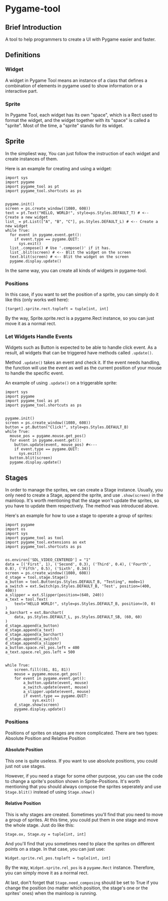 # Pygame-tool
## Brief Introduction
A tool to help programmers to create a UI with Pygame easier and faster.
## Definitions
### Widget
A widget in Pygame Tool means an instance of a class that defines a combination of elements in pygame used to show information or a interactive part.
### Sprite
In Pygame Tool, each widget has its own "space", which is a Rect used to format the widget, and the widget together with its "space" is called a "sprite". Most of the time, a "sprite" stands for its widget.

## Sprite
In the simpliest way, You can just follow the instruction of each widget and create instances of them.

Here is an example for creating and using a widget:
```
import sys
import pygame
import pygame_tool as pt
import pygame_tool.shortcuts as ps


pygame.init()
screen = ps.create_window((1080, 608))
text = pt.Text("HELLO, WORLD!", style=ps.Styles.DEFAULT_T) # <-- Create a new widget
list_ = pt.List(["A", "B", "C"], ps.Styles.DEFAULT_L) # <-- Create a new widget
while True:
  for event in pygame.event.get():
    if event.type == pygame.QUIT:
      sys.exit()
  list_.compose() # Use '.compose()' if it has.
  list_.blit(screen) # <-- Blit the widget on the screen
  text.blit(screen) # <-- Blit the widget on the screen
  pygame.display.update()

```
In the same way, you can create all kinds of widgets in pygame-tool.

### Positions
In this case, if you want to set the position of a sprite, you can simply do it like this (only works well here):
```
[target].sprite.rect.topleft = tuple[int, int]
```
By the way, Sprite.sprite.rect is a pygame.Rect instance, so you can just move it as a normal rect.
### Let Widgets Handle Events
Widgets such as Button is expected to be able to handle click event. As a result, all widgets that can be triggered have methods called ```.update()```.

Method ```.update()``` takes an event and check it. If the event needs handling, the function will use the event as well as the current position of your mouse to handle the specific event.

An example of using ```.update()``` on a triggerable sprite:
```
import sys
import pygame
import pygame_tool as pt
import pygame_tool.shortcuts as ps


pygame.init()
screen = ps.create_window((1080, 608))
button = pt.Button("Click!", style=ps.Styles.DEFAULT_B)
while True:
  mouse_pos = pygame.mouse.get_pos()
  for event in pygame.event.get():
    button.update(event, mouse_pos) #<---
    if event.type == pygame.QUIT:
      sys.exit()
  button.blit(screen)
  pygame.display.update()
```
## Stages
In order to manage the sprites, we can create a Stage instance. Usually, you only need to create a Stage, append the sprite, and use ```.show(screen)``` in the mainloop.
It's worth mentioning that the stage won't update the sprites, so you have to update them respectively. The method was introduced above.

Here's an example for how to use a stage to operate a group of sprites:
```
import pygame
import os
import sys
import pygame_tool as tool
import pygame_tool.extensions as ext
import pygame_tool.shortcuts as ps


os.environ['SDL_VIDEO_CENTERED'] = "1"
data = [('First', 1), ('Second', 0.3), ('Third', 0.4), ('Fourth', 0.8), ('Fifth', 0.5), ('Sixth', 0.34)]
screen = ps.create_window((1080, 608))
d_stage = tool.stage.Stage()
a_button = tool.Button(ps.Styles.DEFAULT_B, "Testing", mode=1)
a_switch = ext.Switch(ps.Styles.DEFAULT_B, 'Test', position=(400, 400))
a_slipper = ext.Slipper(position=(640, 240))
a_text = tool.Text(
    text="HELLO WORLD!", style=ps.Styles.DEFAULT_B, position=(0, 0)
)
a_barchart = ext.Barchart(
    data, ps.Styles.DEFAULT_L, ps.Styles.DEFAULT_SB, (60, 60)
)
d_stage.append(a_button)
d_stage.append(a_text)
d_stage.append(a_barchart)
d_stage.append(a_switch)
d_stage.append(a_slipper)
a_button.space.rel_pos.left = 400
a_text.space.rel_pos.left = 500


while True:
    screen.fill((81, 81, 81))
    mouse = pygame.mouse.get_pos()
    for event in pygame.event.get():
        a_button.update(event, mouse)
        a_switch.update(event, mouse)
        a_slipper.update(event, mouse)
        if event.type == pygame.QUIT:
            sys.exit()
    d_stage.show(screen)
    pygame.display.update()
```
### Positions
Positions of sprites on stages are more complicated. There are two types: Absolute Position and Relative Position
#### Absolute Position
This one is quite useless. If you want to use absolute positions, you could just not use stages.

However, if you need a stage for some other purpose, you can use the code to change a sprite's position shown in Sprite-Positions. It's worth mentioning that you should always compose the sprites seperately and use ```Stage.blit()``` instead of using ```Stage.show()```

#### Relative Position
This is why stages are created. Sometimes you'll find that you need to move a group of sprites. At this time, you could put them in one stage and move the whole stage. Just do like this:
```
Stage.ox, Stage.oy = tuple[int, int]
```

And you'll find that you sometimes need to place the sprites on different points on a stage. In that case, you can just use:
```
Widget.sprite.rel_pos.topleft = tuple[int, int]
```
By the way, ```Widget.sprite.rel_pos``` is a ```pygame.Rect``` instance. Therefore, you can simply move it as a normal rect.

At last, don't forget that ```Stage.need_composing``` should be set to True if you change the position (no matter which position, the stage's one or the sprites' ones) when the mainloop is running.

